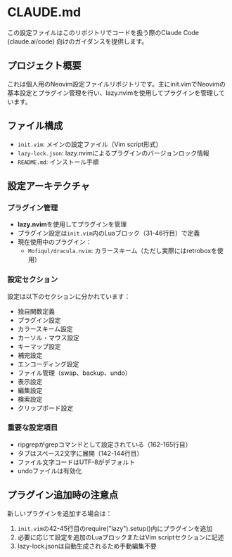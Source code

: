 # CLAUDE.md

この設定ファイルはこのリポジトリでコードを扱う際のClaude Code (claude.ai/code) 向けのガイダンスを提供します。

## プロジェクト概要

これは個人用のNeovim設定ファイルリポジトリです。主にinit.vimでNeovimの基本設定とプラグイン管理を行い、lazy.nvimを使用してプラグインを管理しています。

## ファイル構成

- `init.vim`: メインの設定ファイル（Vim script形式）
- `lazy-lock.json`: lazy.nvimによるプラグインのバージョンロック情報
- `README.md`: インストール手順

## 設定アーキテクチャ

### プラグイン管理
- **lazy.nvim**を使用してプラグインを管理
- プラグイン設定は`init.vim`内のLuaブロック（31-46行目）で定義
- 現在使用中のプラグイン：
  - `Mofiqul/dracula.nvim`: カラースキーム（ただし実際にはretroboxを使用）

### 設定セクション
設定は以下のセクションに分かれています：
- 独自関数定義
- プラグイン設定
- カラースキーム設定
- カーソル・マウス設定
- キーマップ設定
- 補完設定
- エンコーディング設定
- ファイル管理（swap、backup、undo）
- 表示設定
- 編集設定
- 検索設定
- クリップボード設定

### 重要な設定項目
- ripgrepがgrepコマンドとして設定されている（162-165行目）
- タブはスペース2文字に展開（142-144行目）
- ファイル文字コードはUTF-8がデフォルト
- undoファイルは有効化

## プラグイン追加時の注意点

新しいプラグインを追加する場合は：
1. `init.vim`の42-45行目のrequire("lazy").setup()内にプラグインを追加
2. 必要に応じて設定を追加のLuaブロックまたはVim scriptセクションに記述
3. lazy-lock.jsonは自動生成されるため手動編集不要